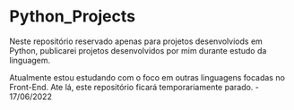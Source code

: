 # Python_Projects

Neste repositório reservado apenas para projetos desenvolviods em Python, 
publicarei projetos desenvolvidos por mim durante estudo da linguagem.

Atualmente estou estudando com o foco em outras linguagens focadas no Front-End. Ate lá, 
este repositório ficará temporariamente parado. - 17/06/2022
